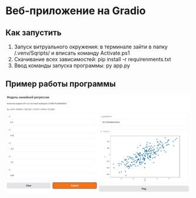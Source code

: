 # Веб-приложение на Gradio

## Как запустить
1. Запуск витруального окружения: в терминале зайти в папку /.venv/Sqripts/ и вписать команду Activate.ps1
2. Скачивание всех зависимостей: pip install -r requirenments.txt
3. Ввод команды запуска программы: py app.py

## Пример работы программы
![alt text](image.png)